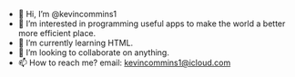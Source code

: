 - 👋 Hi, I’m @kevincommins1
- 👀 I’m interested in programming useful apps to make the world a better more efficient place.
- 🌱 I’m currently learning HTML.
- 💞️ I’m looking to collaborate on anything.
- 📫 How to reach me? email: kevincommins1@icloud.com

<!---
kevincommins1/kevincommins1 is a ✨ special ✨ repository because its `README.md` (this file) appears on your GitHub profile.
You can click the Preview link to take a look at your changes.
--->
